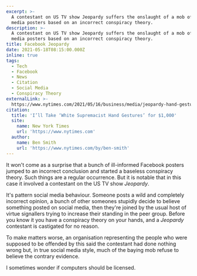 ```yaml
---
excerpt: >-
  A contestant on US TV show Jeopardy suffers the onslaught of a mob of social
  media posters based on an incorrect conspiracy theory.
description: >-
  A contestant on US TV show Jeopardy suffers the onslaught of a mob of social
  media posters based on an incorrect conspiracy theory.
title: Facebook Jeopardy
date: 2021-05-18T08:15:00.000Z
inline: true
tags:
  - Tech
  - Facebook
  - News
  - Citation
  - Social Media
  - Conspiracy Theory
externalLink: >-
  https://www.nytimes.com/2021/05/16/business/media/jeopardy-hand-gesture-maga-conspiracy.html
citation:
  title: 'I’ll Take ‘White Supremacist Hand Gestures’ for $1,000'
  site:
    name: New York Times
    url: 'https://www.nytimes.com'
  author:
    name: Ben Smith
    url: 'https://www.nytimes.com/by/ben-smith'
---
```

It won't come as a surprise that a bunch of ill-informed Facebook posters jumped to an incorrect conclusion and started a baseless conspiracy theory. Such things are a regular occurrence. But it is notable that in this case it involved a contestant on the US TV show *Jeopardy*.

It's pattern social media behaviour. Someone posts a wild and completely incorrect opinion, a bunch of other someones stupidly decide to believe something posted on social media, then they're joined by the usual host of virtue signallers trying to increase their standing in the peer group. Before you know it you have a conspiracy theory on your hands, and a *Jeopardy* contestant is castigated for no reason.

To make matters worse, an organisation representing the people who were supposed to be offended by this said the contestant had done nothing wrong but, in true social media style, much of the baying mob refuse to believe the contrary evidence.

I sometimes wonder if computers should be licensed.




